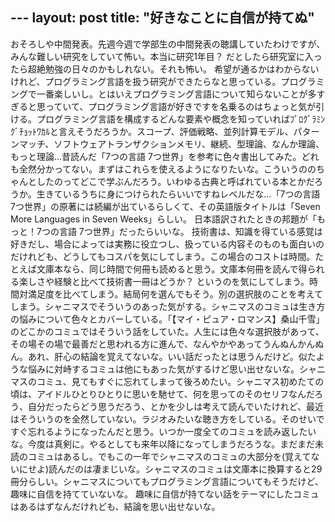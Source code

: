 ​---
layout: post
title: "好きなことに自信が持てぬ"
---

おそろしや中間発表。
​​先週今週で学部生の中間発表の聴講していたわけですが、みんな難しい研究をしていて怖い。本当に研究1年目？ だとしたら研究室に入ったら超絶勉強の日々のかもしれない。それも怖い。
​​
​​希望が通るかはわからないけれど、プログラミング言語を扱う研究ができたらなと思っている。プログラミングで一番楽しいし。
​​
​​とはいえプログラミング言語について知らないことが多すぎると思っていて、プログラミング言語が好きですを名乗るのはちょっと気が引ける。
​​
​​プログラミング言語を構成するどんな要素や概念を知っていればﾌﾟﾛｸﾞﾗﾐﾝｸﾞﾁｮｯﾄﾜｶﾙと言えそうだろうか。
​​
​​スコープ、評価戦略、並列計算モデル、パターンマッチ、ソフトウェアトランザクションメモリ、継続、型理論、なんか理論、もっと理論…
​​
​​昔読んだ「7つの言語 7つ世界」を参考に色々書出してみた。どれも全然分かってない。まずはこれらを使えるようになりたいな。こういうののちゃんとしたのってどこで学ぶんだろう。いわゆる古典と呼ばれている本とかだろうか。生きているうちに身につけられたらいいですねレベルだな…
​​
​​「7つの言語 7つ世界」の原著には続編が出ているらしくて、その英語版タイトルは「Seven More Languages in Seven Weeks」らしい。 日本語訳されたときの邦題が「もっと！7つの言語 7つ世界」だったらいいな。
​​
​​技術書は、知識を得ている感覚は好きだし、場合によっては実務に役立つし、扱っている内容そのものも面白いのだけれども、どうしてもコスパを気にしてしまう。
​​この場合のコストは時間。たとえば文庫本なら、同じ時間で何冊も読めると思う。文庫本何冊を読んで得られる楽しさや経験と比べて技術書一冊はどうか？ というのを気にしてしまう。時間対満足度を比べてしまう。結局何を選んでもそう。別の選択肢のことを考えてしまう。
​​
​​シャニマスでそういうのあった気がする。シャニマスのコミュは生き方の悩みについて色々とカバーしている。
​​｢【マイ・ピュア・ロマンス】桑山千雪｣のどこかのコミュではそういう話をしていた。
​​人生には色々な選択肢があって、その場その場で最善だと思われる方に進んで、なんやかやあってうんぬんかんぬん。あれ、肝心の結論を覚えてないな。いい話だったとは思うんだけど。似たような悩みに対峙するコミュは他にもあった気がするけど思い出せないな。
​​
​​シャニマスのコミュ、見てもすぐに忘れてしまって後ろめたい。
​​シャニマス初めたての頃は、アイドルひとりひとりに思いを馳せて、何を思ってのそのセリフなんだろう、自分だったらどう思うだろう、とかを少しは考えて読んでいたけれど、最近はそういうのを全然していない。ラジオみたいな聴き方をしている。そのせいですぐ忘れるようになったんだと思う。
​​いつか一度全てのコミュを読み返したいな。今度は真剣に。やるとしても来年以降になってしまうだろうな。まだまだ未読のコミュはあるし。でもこの一年でシャニマスのコミュの大部分を(覚えてないにせよ)読んだのは凄まじいな。シャニマスのコミュは文庫本に換算すると29冊分らしい。
​​
​​シャニマスについてもプログラミング言語についてもそうだけど、趣味に自信を持てていないな。
趣味に自信が持てない話をテーマにしたコミュはあるはずなんだけれども、結論を思い出せないな。
​​
